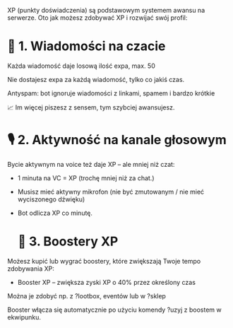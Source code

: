 XP (punkty doświadczenia) są podstawowym systemem awansu na serwerze. Oto jak możesz zdobywać XP i rozwijać swój profil:


# 💬 1. Wiadomości na czacie
Każda wiadomość daje losową ilość expa, max. 50

Nie dostajesz expa za każdą wiadomość, tylko co jakiś czas.

Antyspam: bot ignoruje wiadomości z linkami, spamem i bardzo krótkie

📈 Im więcej piszesz z sensem, tym szybciej awansujesz.



# 🎙️ 2. Aktywność na kanale głosowym


Bycie aktywnym na voice też daje XP – ale mniej niż czat:

- 1 minuta na VC = XP (trochę mniej niż za chat.)

- Musisz mieć aktywny mikrofon (nie być zmutowanym / nie mieć wyciszonego dźwięku)

- Bot odlicza XP co minutę.


  # 🚀 3. Boostery XP

Możesz kupić lub wygrać boostery, które zwiększają Twoje tempo zdobywania XP:

- Booster XP – zwiększa zyski XP o 40% przez określony czas

Można je zdobyć np. z ?lootbox, eventów lub w ?sklep

Booster włącza się automatycznie po użyciu komendy ?uzyj z boostem w ekwipunku.
